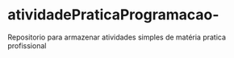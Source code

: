 # atividadePraticaProgramacao-
Repositorio para armazenar atividades simples de matéria pratica profissional
